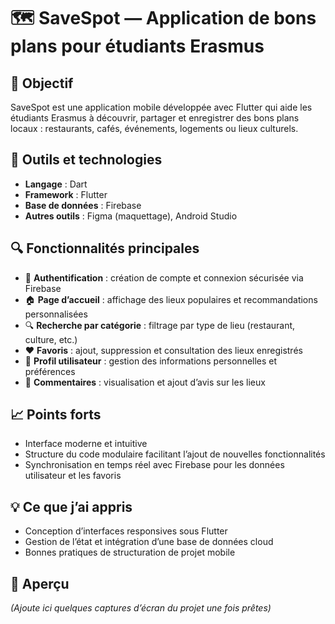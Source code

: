 # 🗺️ SaveSpot — Application de bons plans pour étudiants Erasmus

## 🎯 Objectif
SaveSpot est une application mobile développée avec Flutter qui aide les étudiants Erasmus à découvrir, partager et enregistrer des bons plans locaux : restaurants, cafés, événements, logements ou lieux culturels.
## 🧰 Outils et technologies
- **Langage** : Dart  
- **Framework** : Flutter  
- **Base de données** : Firebase  
- **Autres outils** : Figma (maquettage), Android Studio  

## 🔍 Fonctionnalités principales
- 🔑 **Authentification** : création de compte et connexion sécurisée via Firebase  
- 🏠 **Page d’accueil** : affichage des lieux populaires et recommandations personnalisées  
- 🔍 **Recherche par catégorie** : filtrage par type de lieu (restaurant, culture, etc.)  
- ❤️ **Favoris** : ajout, suppression et consultation des lieux enregistrés  
- 👤 **Profil utilisateur** : gestion des informations personnelles et préférences  
- 💬 **Commentaires** : visualisation et ajout d’avis sur les lieux  

## 📈 Points forts
- Interface moderne et intuitive
- Structure du code modulaire facilitant l’ajout de nouvelles fonctionnalités  
- Synchronisation en temps réel avec Firebase pour les données utilisateur et les favoris  

## 💡 Ce que j’ai appris
- Conception d’interfaces responsives sous Flutter  
- Gestion de l’état et intégration d’une base de données cloud  
- Bonnes pratiques de structuration de projet mobile  

## 📸 Aperçu
*(Ajoute ici quelques captures d’écran du projet une fois prêtes)*  
